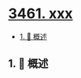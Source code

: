 # [3461. xxx](https://github.com/Tdahuyou/TNotes.leetcode/tree/main/notes/3461.%20xxx)

<!-- region:toc -->

- [1. 📝 概述](#1--概述)

<!-- endregion:toc -->

## 1. 📝 概述
